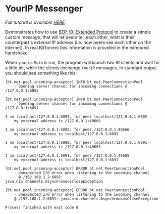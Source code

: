 # YourIP Messenger

_Full tutorial is available [HERE](http://atomashpolskiy.github.io/bt/extension-protocol/)._

Demonstrates how to use [BEP-10: Extended Protocol](http://www.bittorrent.org/beps/bep_0010.html) to create a simple custom message, that will let peers tell each other, what is their counterpart's external IP address (i.e. how peers see each other on the Internet). In real BitTorrent this information is provided in the extended handshake. 

When `yourip.Main` is run, the program will launch two Bt clients and wait for a little bit, while the clients exchange `YourIP` messages. In standard output you should see something like this:

```
[bt.net.pool.incoming-acceptor] INFO bt.net.PeerConnectionPool 
    - Opening server channel for incoming connections @ /127.0.0.1:6892
    
[bt.net.pool.incoming-acceptor] INFO bt.net.PeerConnectionPool 
    - Opening server channel for incoming connections @ /127.0.0.1:6891
    
I am localhost/127.0.0.1:6891, for peer localhost/127.0.0.1:6892 
    my external address is /127.0.0.1:49666
    
I am localhost/127.0.0.1:6892, for peer /127.0.0.1:49666 
    my external address is localhost/127.0.0.1:6892
    
I am localhost/127.0.0.1:6892, for peer localhost/127.0.0.1:6891 
    my external address is /127.0.0.1:49665
    
I am localhost/127.0.0.1:6891, for peer /127.0.0.1:49665 
    my external address is localhost/127.0.0.1:6891
    
[bt.net.pool.incoming-acceptor] ERROR bt.net.PeerConnectionPool 
    - Unexpected I/O error when listening to the incoming channel 
      @ /192.168.1.2:6892: java.nio.channels.AsynchronousCloseException
      
[bt.net.pool.incoming-acceptor] ERROR bt.net.PeerConnectionPool 
    - Unexpected I/O error when listening to the incoming channel 
    @ /192.168.1.2:6891: java.nio.channels.AsynchronousCloseException

Process finished with exit code 0
```

